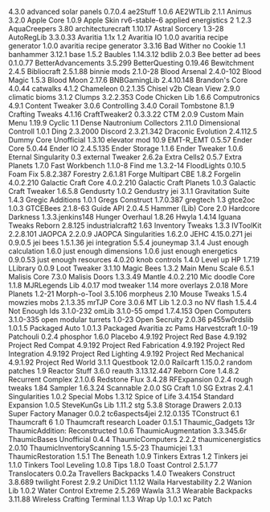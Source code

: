 4.3.0				advanced solar panels
0.7.0.4				ae2Stuff
1.0.6				AE2WTLib
2.1.1				Animus
3.2.0				Apple Core
1.0.9				Apple Skin
rv6-stable-6		applied energistics 2
1.2.3				AquaCreepers
3.80				architecturecraft
1.10.17				Astral Sorcery
1.3-28				AutoRegLib
3.3.0.33			Avaritia 1.1x
1.2					Avaritia IO
1.0.0				avaritia recipe generator
1.0.0				avaritia recipe generator
3.3.16				Bad Wither no Cookie
1.1					banhammer
3.12.1				base
1.5.2				Baubles
1.14.3.12			bdlib
2.0.3				Bee better ad bees
0.1.0.77			BetterAdvancements
3.5.299				BetterQuesting
0.19.46				Bewitchment
2.4.5				Bibliocraft
2.5.1.88			binnie mods
2.1.0-28			Blood Arsenal
2.4.0-102			Blood Magic
1.5.3				Blood Moon
2.17.6				BNBGamingLib
2.4.10.148			Brandon's Core
4.0.44				catwalks
4.1.2				Chameleon
0.2.1.35			Chisel
v2b					Clean View
2.9.0				climatic bioms 
3.1.2				Clumps
3.2.2.353			Code Chicken Lib
1.6.6				Computronics
4.9.1				Content Tweaker
3.0.6				Controlling
3.4.0				Corail Tombstone
8.1.9				Crafting Tweaks
4.1.16				CraftTweaker2
0.3.3.22			CTM
2.0.9				Custom Main Menu
1.19.9				Cyclic
1.1					Dense Nautronium Collectors
2.11.0				Dimensional Controll
1.0.1				Ding
2.3.2000			Discord
2.3.21.342			Draconic Evolution
2.4.112.5			Dummy Core Unofficial
1.3.10				elevator mod
10.9				EMT-R_EMT
0.5.57				Ender Core
5.0.44				Ender IO
2.4.5.135			Ender Storage
1.1.6				Ender Tweaker
1.0.6				Eternal Singularity
0.3					external Tweaker
2.6.2a				Extra Cells2
0.5.7				Extra Planets
1.7.0				Fast Workbench
1.1.0-8				Find me
1.3.2-14			FloodLights
0.10.5				Foam Fix
5.8.2.387			Forestry
2.6.1.81			Forge Multipart CBE
1.8.2				Forgelin
4.0.2.210			Galactic Craft Core
4.0.2.210			Galactic Craft Planets
1.0.3				Galactic Craft Tweaker
1.6.5.8				Gendusrty
1.0.2				Gendustry jei
3.1.1				Gravitation Suite
1.4.3				Gregic Additions
1.0.1				Gregs Construct
1.7.0.387			gregtech
1.3					gtce2oc
1.0.3				GTCEBees
2.1.8-63			Guide API
2.0.4.5				Hammer (Lib) Core
2.0					Hardcore Darkness
1.3.3.jenkins148	Hunger Overhaul
1.8.26				Hwyla
1.4.14				Iguana Tweaks Reborn
2.8.125				industrialcraft2
1.63				Inventory Tweaks
1.3.3				IVToolKit
2.2.8.101			JAOPCA
2.2.0.9				JAOPCA Singularities
1.6.2.0				JEHC
4.15.0.271			jei
0.9.0.5				jei bees
1.5.1.36			jei integration
5.5.4				jouneymap
3.1.4				Just enough calculation
1.6.0				just enough dimensions
1.0.6				just enough energetics
0.9.0.53			just enough resources
4.0.20				knob controls
1.4.0				Level up HP
1.7.19				LLibrary
0.0.9				Loot Tweaker
3.1.10				Magic Bees
1.3.2				Main Menu Scale
6.5.1				Malisis Core
7.3.0				Malisis Doors
1.3.3.49			Mantle
4.0.2.210			Mic doodle Core
1.1.8				MJRLegends Lib
4.0.17				mod tweaker
1.14				more overlays
2.0.18				More Planets
1.2-21				Morph-o-Tool
3.5.106				morpheus
2.10				Mouse Tweaks
1.5.4				mowzies mobs
2.1.3.35			mrTJP Core
3.0.6				MT Lib
1.2.0.3				no NV flash
1.5.4.4				Not Enough Ids
3.1.0-232			omLib
3.1.0-55			ompd
1.7.4.153			Open Computers
3.1.0-335			open modular turrets
1.0-23				Open Secruity
2.0.36				p455w0rdslib
1.0.1.5				Packaged Auto
1.0.1.3				Packaged Avaritia
zc					Pams Harvestcraft
1.0-19				Patchouli
0.2.4				phosphor
1.6.0				Placebo
4.9.192				Project Red Base
4.9.192				Project Red Compat
4.9.192				Project Red Fabrication
4.9.192				Project Red Integration
4.9.192				Project Red Lighting
4.9.192				Project Red Mechanical
4.9.1.92			Project Red World
3.1.1				Questbook
12.0.0				Railcarft
1.15.0.2			random patches
1.9					Reactor Stuff
3.6.0				reauth
3.13.12.447			Reborn Core
1.4.8.2				Recurrent Complex
2.1.0.6				Redstone Flux
3.4.28				RFExpansion
0.2.4				rough tweaks
1.84				Sampler
1.6.3.24			Scannable
2.0.0				SG Craft
1.0					SG Extras
2.4.1				Singularities
1.0.2				Special Mobs
1.3.12				Spice of Life
3.4.154				Standard Expansion
1.0.5				SteveKunGs Lib
1.11.2				stg
5.3.8				Storage Drawers
2.0.13				Super Factory Manager
0.0.2				tc6aspects4jei
2.12.0.135			TConstruct
6.1					Thaumcraft 6
1.0					Thaumcraft research Loader
0.1.5.1				Thaumic_Gadgets
13r					ThaumicAddition: Reconstructed
1.0.6				ThaumicAugmentation
3.3.345.6r			ThaumicBases Unofficial
0.4.4				ThaumicComputers
2.2.2				thaumicenergistics
2.0.10				ThaumicInventoryScanning
1.5.5-23			Thaumicjei
1.3.1				ThaumicRestoration
1.5.1				The Beneath
1.0.9				Tinkers Extras
1.2					Tinkers jei
1.1.0				Tinkers Tool Leveling
1.0.8				Tips
1.8.0				Toast Control
2.5.1.77			Translocaters
0.0.2a				Travellers Backpacks
1.4.0				Tweakers Construct
3.8.689				twilight Forest
2.9.2				UniDict
1.1.12				Waila Harvestability
2.2					Wanion Lib
1.0.2				Water Control Extreme
2.5.269				Wawla
3.1.3				Wearable Backpacks
3.11.88				Wireless Crafting Terminal
1.1.3				Wrap Up
1.0.1				xc Patch